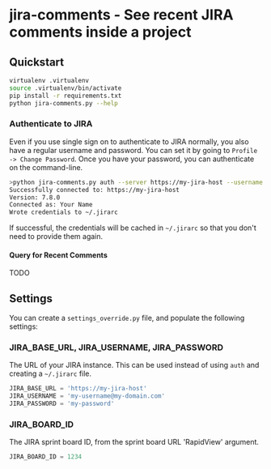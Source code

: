 # jira-comments - See recent JIRA comments inside a project

## Quickstart

```bash
virtualenv .virtualenv
source .virtualenv/bin/activate
pip install -r requirements.txt
python jira-comments.py --help
```

### Authenticate to JIRA

Even if you use single sign on to authenticate to JIRA normally, you also have
a regular username and password. You can set it by going to
`Profile -> Change Password`. Once you have your password, you can authenticate
on the command-line.

```bash
>python jira-comments.py auth --server https://my-jira-host --username my-username@my-domain.com --password my-password
Successfully connected to: https://my-jira-host
Version: 7.8.0
Connected as: Your Name
Wrote credentials to ~/.jirarc
```

If successful, the credentials will be cached in `~/.jirarc` so that you don't
need to provide them again.


#### Query for Recent Comments

TODO

## Settings

You can create a `settings_override.py` file, and populate the following
settings:

### JIRA_BASE_URL, JIRA_USERNAME, JIRA_PASSWORD

The URL of your JIRA instance. This can be used instead of using `auth`
and creating a `~/.jirarc` file.

```python
JIRA_BASE_URL = 'https://my-jira-host'
JIRA_USERNAME = 'my-username@my-domain.com'
JIRA_PASSWORD = 'my-password'
```

### JIRA_BOARD_ID

The JIRA sprint board ID, from the sprint board URL 'RapidView' argument.

```python
JIRA_BOARD_ID = 1234
```
